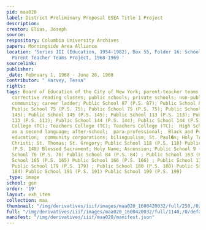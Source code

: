 ```yaml
---
pid: maa020
label: District Preliminary Proposal ESEA Title 1 Project
description:
creator: Elias, Joseph
source:
respository: Columbia University Archives
papers: Morningside Area Alliance
location: 'Series III (Education, 1954-1982), Box 55, Folder 16: School District 5:
  Parent Teacher Teams Project, 1968-1969 '
sourcelink:
publisher:
_date: February 1, 1968 - June 28, 1968
contributor: " Harvey, Tessa"
rights:
tags: Board of Education of the City of New York; parent-teacher teams; District 5;
  corrective reading classes; public schools; private schools; non-public schools;
  community; career ladder; Public School 87 (P.S. 87); Public School 87 (P.S. 87);
  Public School 75 (P.S. 75); Public School 75 (P.S. 75); Public School 145 (P.S.
  145); Public School 145 (P.S. 145); Public School 113 (P.S. 113); Public School
  113 (P.S. 113); Public School 144 (P.S. 144); Public School 144 (P.S. 144); Teachers
  College (TC); Teachers College (TC); Teachers College (TC);  High School Equivalency;  English
  as a second language; after-school;  para-professional;  Black and Puerto Rican
  education;  community corporations; bilingualism; St. Paul�s; Holy Trinity; Corpus
  Christi; St. Thomas; St. Gregory; Public School 118 (P.S. 118) Public School 148
  (P.S. 148) Blessed Sacrament; Holy Name; Ascension; Public School 9 (P.S. 9) Public
  School 76 (P.S. 76) Public School 84 (P.S. 84) ; Public School 163 (P.S. 163) Public
  School 165 (P.S. 165) Public School 166 (P.S. 166) ; Public School 170 (P.S. 170);
  Public School 179 (P.S. 179) ; Public School 180 (P.S. 180) Public School 184 (P.S.
  184) Public School 191 (P.S. 191) Public School 199 (P.S. 199)
_type: image
school: gen
order: '19'
layout: exh_item
collection: maa
thumbnail: "/img/derivatives/iiif/images/maa020_1600420032/full/250,/0/default.jpg"
full: "/img/derivatives/iiif/images/maa020_1600420032/full/1140,/0/default.jpg"
manifest: "/img/derivatives/iiif/maa020/manifest.json"
---
```


